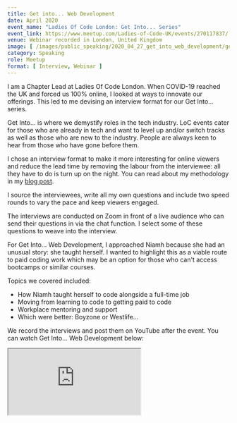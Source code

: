 ```yaml
---
title: Get into... Web Development 
date: April 2020
event_name: "Ladies Of Code London: Get Into... Series"
event_link: https://www.meetup.com/Ladies-of-Code-UK/events/270117837/
venue: Webinar recorded in London, United Kingdom
image: [ /images/public_speaking/2020_04_27_get_into_web_development/get_into_webdev.jpg ]
category: Speaking
role: Meetup
format: [ Interview, Webinar ]
---
```


I am a Chapter Lead at Ladies Of Code London.  When COVID-19 reached the UK and forced us 100% online, I looked at ways to innovate our offerings.  This led to me devising an interview format for our Get Into... series.

Get Into... is where we demystify roles in the tech industry.  LoC events cater for those who are already in tech and want to level up and/or switch tracks as well as those who are new to the industry. People are always keen to hear from those who have gone before them.

I chose an interview format to make it more interesting for online viewers and reduce the lead time by removing the labour from the interviewee: all they have to do is turn up on the night.  You can read about my methodology in my [blog post](/blog/2020/06/05/get-into-web-development).

I source the interviewees, write all my own questions and include two speed rounds to vary the pace and keep viewers engaged.

The interviews are conducted on Zoom in front of a live audience who can send their questions in via the chat function.  I select some of these questions to weave into the interview.

For Get Into... Web Development, I approached Niamh because she had an unusual story: she taught herself.  I wanted to highlight this as a viable route to paid coding work which may be an option for those who can't access bootcamps or similar courses.

Topics we covered included:

* How Niamh taught herself to code alongside a full-time job
* Moving from learning to code to getting paid to code
* Workplace mentoring and support
* Which were better: Boyzone or Westlife...

We record the interviews and post them on YouTube after the event.  You can watch Get Into... Web Development below:

<div class="embed-responsive embed-responsive-16by9">
  <iframe class="embed-responsive-item" src="https://www.youtube.com/embed/80YTIqciZW8" allowfullscreen></iframe>
</div><br/>
